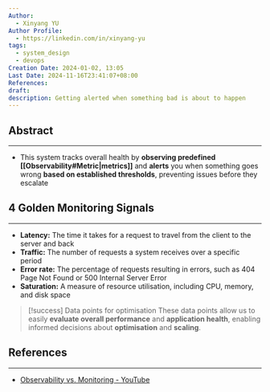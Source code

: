 ```yaml
---
Author:
  - Xinyang YU
Author Profile:
  - https://linkedin.com/in/xinyang-yu
tags:
  - system_design
  - devops
Creation Date: 2024-01-02, 13:05
Last Date: 2024-11-16T23:41:07+08:00
References: 
draft: 
description: Getting alerted when something bad is about to happen
---
```

## Abstract
---
- This system tracks overall health by **observing predefined [[Observability#Metric|metrics]]** and **alerts** you when something goes wrong **based on established thresholds**, preventing issues before they escalate


## 4 Golden Monitoring Signals
---
- **Latency:** The time it takes for a request to travel from the client to the server and back
- **Traffic:** The number of requests a system receives over a specific period
- **Error rate:** The percentage of requests resulting in errors, such as 404 Page Not Found or 500 Internal Server Error
- **Saturation:** A measure of resource utilisation, including CPU, memory, and disk space


>[!success] Data points for optimisation
> These data points allow us to easily **evaluate overall performance** and **application health**, enabling informed decisions about **optimisation** and **scaling**.


## References
---
- [Observability vs. Monitoring - YouTube](https://www.youtube.com/watch?v=vY61h6cSkVA&t=700s&pp=ygUbb2JzZXJ2YWJpbGl0eSB2cyBtb25pdG9yaW5n)